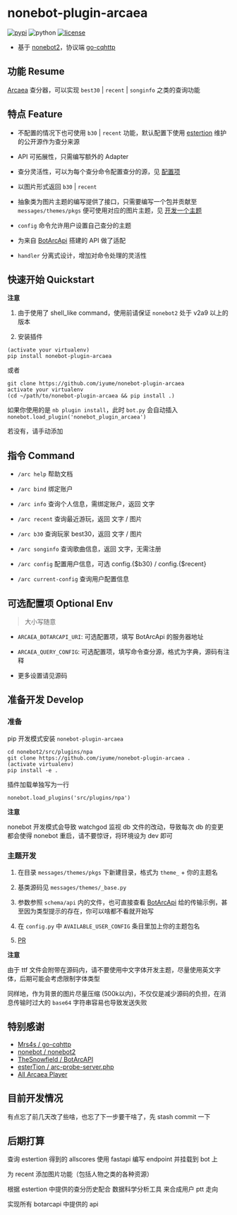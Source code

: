 # nonebot-plugin-arcaea
[![pypi](https://img.shields.io/pypi/v/nonebot-plugin-arcaea.svg)](https://pypi.org/project/nonebot-plugin-arcaea/)
![python](https://img.shields.io/pypi/pyversions/nonebot-plugin-arcaea)
[![license](https://img.shields.io/github/license/iyume/nonebot-plugin-arcaea.svg)](https://raw.githubusercontent.com/iyume/nonebot-plugin-arcaea/main/LICENSE)

- 基于 [nonebot2](https://github.com/nonebot/nonebot2)，协议端 [go-cqhttp](https://github.com/Mrs4s/go-cqhttp)

## 功能 Resume

[Arcaea](https://mzh.moegirl.org.cn/zh-hans/Arcaea) 查分器，可以实现 `best30` | `recent` | `songinfo` 之类的查询功能

## 特点 Feature

- 不配置的情况下也可使用 `b30` | `recent` 功能，默认配置下使用 [estertion](https://gist.github.com/esterTion/c673a5e2547cd54c202f129babaf601d) 维护的公开源作为查分来源

- API 可拓展性，只需编写额外的 Adapter

- 查分灵活性，可以为每个查分命令配置查分的源，见 [配置项](#可选配置项-Optional-Env)

- 以图片形式返回 `b30` | `recent`

- 抽象类为图片主题的编写提供了接口，只需要编写一个包并贡献至 `messages/themes/pkgs` 便可使用对应的图片主题，见 [开发一个主题](#准备开发-develop)

- `config` 命令允许用户设置自己查分的主题

- 为来自 [BotArcApi](https://github.com/TheSnowfield/BotArcAPI) 搭建的 API 做了适配

- `handler` 分离式设计，增加对命令处理的灵活性

## 快速开始 Quickstart

**注意**

1. 由于使用了 shell_like command，使用前请保证 `nonebot2` 处于 v2a9 以上的版本

2. 安装插件

```
(activate your virtualenv)
pip install nonebot-plugin-arcaea
```

或者

```
git clone https://github.com/iyume/nonebot-plugin-arcaea
activate your virtualenv
(cd ~/path/to/nonebot-plugin-arcaea && pip install .)
```

如果你使用的是 `nb plugin install`，此时 `bot.py` 会自动插入 `nonebot.load_plugin('nonebot_plugin_arcaea')`

若没有，请手动添加

## 指令 Command

- `/arc help` 帮助文档

- `/arc bind` 绑定账户

- `/arc info` 查询个人信息，需绑定账户，返回 文字

- `/arc recent` 查询最近游玩，返回 文字 / 图片

- `/arc b30` 查询玩家 best30，返回 文字 / 图片

- `/arc songinfo` 查询歌曲信息，返回 文字，无需注册

- `/arc config` 配置用户信息，可选 config.{$b30} / config.{$recent}

- `/arc current-config` 查询用户配置信息

## 可选配置项 Optional Env

> 大小写随意

- `ARCAEA_BOTARCAPI_URI`: 可选配置项，填写 BotArcApi 的服务器地址

- `ARCAEA_QUERY_CONFIG`: 可选配置项，填写命令查分源，格式为字典，源码有注释

- 更多设置请见源码

## 准备开发 Develop

### 准备

pip 开发模式安装 `nonebot-plugin-arcaea`

```
cd nonebot2/src/plugins/npa
git clone https://github.com/iyume/nonebot-plugin-arcaea .
(activate virtualenv)
pip install -e .
```

插件加载单独写为一行

```
nonebot.load_plugins('src/plugins/npa')
```

**注意**

nonebot 开发模式会导致 watchgod 监视 db 文件的改动，导致每次 db 的变更都会使得 nonebot 重启，请不要惊讶，将环境设为 dev 即可

### 主题开发

1. 在目录 `messages/themes/pkgs` 下新建目录，格式为 `theme_` + 你的主题名

2. 基类源码见 `messages/themes/_base.py`

3. 参数参照 `schema/api` 内的文件，也可直接查看 [BotArcApi](https://github.com/TheSnowfield/BotArcAPI/wiki) 给的传输示例，甚至因为类型提示的存在，你可以啥都不看就开始写

4. 在 `config.py` 中 `AVAILABLE_USER_CONFIG` 条目里加上你的主题包名

5. [PR](https://github.com/iyume/nonebot-plugin-arcaea/pulls)

**注意**

由于 ttf 文件会附带在源码内，请不要使用中文字体开发主题，尽量使用英文字体，后期可能会考虑限制字体类型

同样地，作为背景的图片尽量压缩 (500k以内)，不仅仅是减少源码的负担，在消息传输时过大的 `base64` 字符串容易也导致发送失败

## 特别感谢
- [Mrs4s / go-cqhttp](https://github.com/Mrs4s/go-cqhttp)
- [nonebot / nonebot2](https://github.com/nonebot/nonebot2)
- [TheSnowfield / BotArcAPI](https://github.com/TheSnowfield/BotArcAPI)
- [esterTion / arc-probe-server.php](https://gist.github.com/esterTion/c673a5e2547cd54c202f129babaf601d)
- [All Arcaea Player](https://arcaea.lowiro.com)

## 目前开发情况

有点忘了前几天改了些啥，也忘了下一步要干啥了，先 stash commit 一下

## 后期打算

查询 estertion 得到的 allscores 使用 fastapi 编写 endpoint 并挂载到 bot 上

为 recent 添加图片功能（包括人物之类的各种资源）

根据 estertion 中提供的查分历史配合 数据科学分析工具 来合成用户 ptt 走向

实现所有 botarcapi 中提供的 api
